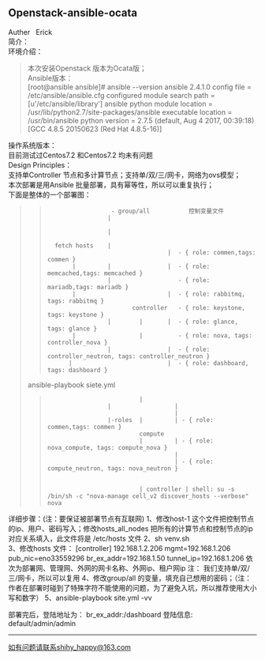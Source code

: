 ## Openstack-ansible-ocata  <br>
Auther   Erick <br>
简介：<br>
环境介绍：<br>
>本次安装Openstack 版本为Ocata版；<br>
>Ansible版本： <br>
>[root@ansible ansible]# ansible --version 
>ansible 2.4.1.0
>config file = /etc/ansible/ansible.cfg
>configured module search path = [u'/etc/ansible/library']
>ansible python module location = /usr/lib/python2.7/site-packages/ansible
>executable location = /usr/bin/ansible
>python version = 2.7.5 (default, Aug  4 2017, 00:39:18) [GCC 4.8.5 20150623 (Red Hat 4.8.5-16)]

操作系统版本： <br>
目前测试过Centos7.2 和Centos7.2 均未有问题 <br>
Design Principles： <br>
支持单Controller 节点和多计算节点；支持单/双/三/网卡，网络为ovs模型； <br>
本次部署是用Ansible 批量部署，具有幂等性，所以可以重复执行； <br>
下面是整体的一个部署图： <br>


>>                             
>>                       - group/all           控制变量文件 
>>                      |
>> 
>>                      |
>>                
>>       fetch hosts    |
>>                                       |  - { role: commen,tags: commen }           
>>            |         |                |  - { role: memcached,tags: memcached }     
>>                      |                   - { role: mariadb,tags: mariadb }        
>>            |                          |  - { role: rabbitmq, tags: rabbitmq }     
>>                             controller   - { role: keystone, tags: keystone }    
>>                      |        |       |  - { role: glance, tags: glance }          
>>            |                  |          - { role: nova, tags: controller_nova }  
>>                      |                |  - { role: controller_neutron, tags: controller_neutron }
>>           |                           |  - { role: dashboard, tags: dashboard }
>ansible-playbook siete.yml                        
>>                               |        
>>                      |                  |         
>>                                         |
>>                      |-roles  |         | - { role: commen,tags: commen }  
>>                               compute                                              
>>                               |         | - { role: nova_compute, tags: compute_nova } 
>>                                         |          
>>                                         | - { role: compute_neutron, tags: nova_neutron }               
>>                                          
>>                                       
>>                               | controller | shell: su -s /bin/sh -c "nova-manage cell_v2 discover_hosts --verbose" nova 
>>


详细步骤：(注：要保证被部署节点有互联网)
1、修改host-1 这个文件把控制节点的ip、用户、密码写入；修改hosts_all_nodes 把所有的计算节点和控制节点的ip对应关系填入，此文件将是 /etc/hosts 文件
2、sh venv.sh  
3、修改hosts 文件：
[controller]
192.168.1.2.206  mgmt=192.168.1.206  pub_nic=eno33559296  br_ex_addr=192.168.1.50 tunnel_ip=192.168.1.206 
依次为部署网、管理网、外网的网卡名称、外网ip、租户网ip
注： 我们支持单/双/三/网卡，所以可以复用
4、修改group/all 的变量，填充自己想用的密码；（注：作者在部署时碰到了特殊字符不能使用的问题，为了避免入坑，所以推荐使用大小写和数字）
5、ansible-playbook site.yml -vv

部署完后，登陆地址为： br_ex_addr:/dashboard
登陆信息: default/admin/admin

---

如有问题请联系shihy_happy@163.com 


             
